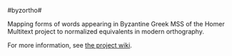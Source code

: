 #byzortho#


Mapping forms of words appearing in Byzantine Greek MSS of the
Homer Multitext project to normalized equivalents in modern orthography.

For more information, see [the project wiki][wiki].




[wiki]: https://github.com/homermultitext/byzortho/wiki
